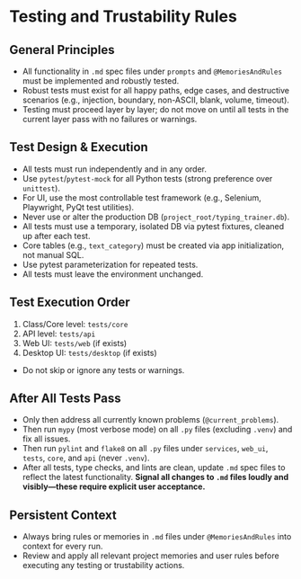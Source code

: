 # Testing and Trustability Rules

## General Principles
- All functionality in `.md` spec files under `prompts` and `@MemoriesAndRules` must be implemented and robustly tested.
- Robust tests must exist for all happy paths, edge cases, and destructive scenarios (e.g., injection, boundary, non-ASCII, blank, volume, timeout).
- Testing must proceed layer by layer; do not move on until all tests in the current layer pass with no failures or warnings.

## Test Design & Execution
- All tests must run independently and in any order.
- Use `pytest`/`pytest-mock` for all Python tests (strong preference over `unittest`).
- For UI, use the most controllable test framework (e.g., Selenium, Playwright, PyQt test utilities).
- Never use or alter the production DB (`project_root/typing_trainer.db`).
- All tests must use a temporary, isolated DB via pytest fixtures, cleaned up after each test.
- Core tables (e.g., `text_category`) must be created via app initialization, not manual SQL.
- Use pytest parameterization for repeated tests.
- All tests must leave the environment unchanged.

## Test Execution Order
1. Class/Core level: `tests/core`
2. API level: `tests/api`
3. Web UI: `tests/web` (if exists)
4. Desktop UI: `tests/desktop` (if exists)
- Do not skip or ignore any tests or warnings.

## After All Tests Pass
- Only then address all currently known problems (`@current_problems`).
- Then run `mypy` (most verbose mode) on all `.py` files (excluding `.venv`) and fix all issues.
- Then run `pylint` and `flake8` on all `.py` files under `services`, `web_ui`, `tests`, `core`, and `api` (never `.venv`).
- After all tests, type checks, and lints are clean, update `.md` spec files to reflect the latest functionality. **Signal all changes to `.md` files loudly and visibly—these require explicit user acceptance.**

## Persistent Context
- Always bring rules or memories in `.md` files under `@MemoriesAndRules` into context for every run.
- Review and apply all relevant project memories and user rules before executing any testing or trustability actions.
